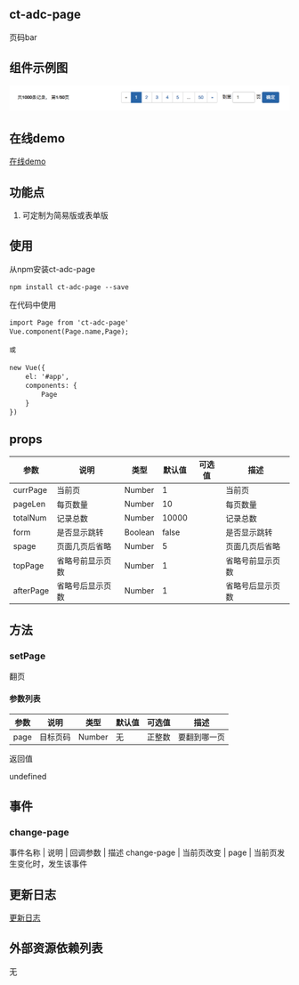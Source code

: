 ## ct-adc-page

页码bar

## 组件示例图

![img](https://github.com/ct-adc/adc-page/blob/master/page.png)

## 在线demo

[在线demo](https://codepen.io/rubyisapm/pen/xdQzbe?editors=1010)

## 功能点

1. 可定制为简易版或表单版

## 使用

从npm安装ct-adc-page

```
npm install ct-adc-page --save
```
在代码中使用

```
import Page from 'ct-adc-page'
Vue.component(Page.name,Page);

或

new Vue({
    el: '#app',
    components: {
        Page
    }
})
```

## props

参数 | 说明 | 类型 | 默认值 | 可选值 | 描述 |
--- | --- | --- | --- | ---- | ---
currPage | 当前页 | Number | 1 | | 当前页
pageLen | 每页数量 | Number | 10 |  | 每页数量
totalNum | 记录总数 | Number | 10000 |  | 记录总数
form | 是否显示跳转 | Boolean | false | | 是否显示跳转
spage | 页面几页后省略 | Number | 5 |  | 页面几页后省略
topPage | 省略号前显示页数 | Number | 1 |  | 省略号前显示页数
afterPage | 省略号后显示页数 | Number | 1 | | 省略号后显示页数


## 方法

### setPage

翻页

#### 参数列表

参数 | 说明 | 类型 | 默认值 | 可选值 | 描述 |
--- | --- | --- | --- | ---- | ----
page | 目标页码 | Number | 无 | 正整数 | 要翻到哪一页

返回值

undefined

## 事件

### change-page

事件名称 | 说明 | 回调参数 | 描述
change-page | 当前页改变 | page | 当前页发生变化时，发生该事件

## 更新日志

[更新日志](https://github.com/ct-adc/adc-page/blob/master/ChangeLog.md)

## 外部资源依赖列表

无

